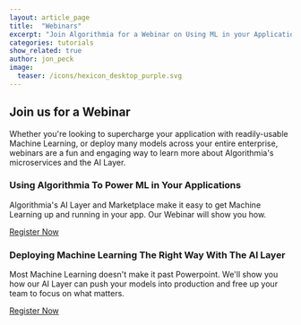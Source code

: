 ```yaml
---
layout: article_page
title:  "Webinars"
excerpt: "Join Algorithmia for a Webinar on Using ML in your Applications or Deploying with the AI Layer"
categories: tutorials
show_related: true
author: jon_peck
image:
  teaser: /icons/hexicon_desktop_purple.svg
---
```


## Join us for a Webinar

Whether you're looking to supercharge your application with readily-usable Machine Learning, or deploy many models across your entire enterprise, webinars are a fun and engaging way to learn more about Algorithmia's microservices and the AI Layer.

### Using Algorithmia To Power ML in Your Applications
 
Algorithmia's AI Layer and Marketplace make it easy to get Machine Learning up and running in your app. Our Webinar will show you how.

<a href="https://info.algorithmia.com/enterprise-webinar-using-algorithmia-to-power-ml-in-your-applications" class="btn btn-default btn-primary"><i class="fa fa-video-camera" aria-hidden="true"></i> Register Now</a>


### Deploying Machine Learning The Right Way With The AI Layer
 
Most Machine Learning doesn't make it past Powerpoint. We'll show you how our AI Layer can push your models into production and free up your team to focus on what matters.

<a href="https://info.algorithmia.com/enterprise-webinar-deploying-machine-learning-the-right-way" class="btn btn-default btn-primary"><i class="fa fa-video-camera" aria-hidden="true"></i> Register Now</a>
